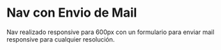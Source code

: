 # Nav con Envio de Mail
Nav realizado responsive para 600px con un formulario para enviar mail responsive para cualquier resolución.
